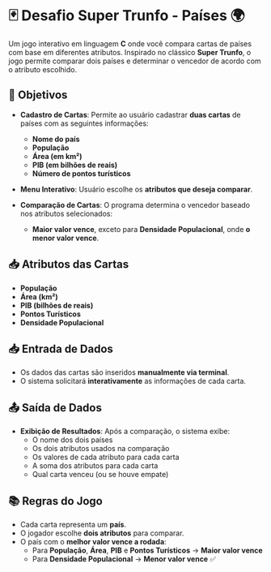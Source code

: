 # 🃏 Desafio Super Trunfo - Países 🌍

Um jogo interativo em linguagem **C** onde você compara cartas de países com base em diferentes atributos. Inspirado no clássico **Super Trunfo**, o jogo permite comparar dois países e determinar o vencedor de acordo com o atributo escolhido.

## 🚩 Objetivos

- **Cadastro de Cartas**: Permite ao usuário cadastrar **duas cartas** de países com as seguintes informações:
  - **Nome do país**
  - **População**
  - **Área (em km²)**
  - **PIB (em bilhões de reais)**
  - **Número de pontos turísticos**

- **Menu Interativo**: Usuário escolhe os **atributos que deseja comparar**.

- **Comparação de Cartas**: O programa determina o vencedor baseado nos atributos selecionados:
  - **Maior valor vence**, exceto para **Densidade Populacional**, onde **o menor valor vence**.

## 📥 Atributos das Cartas

- **População**
- **Área (km²)**
- **PIB (bilhões de reais)**
- **Pontos Turísticos**
- **Densidade Populacional**

## 📥 Entrada de Dados

- Os dados das cartas são inseridos **manualmente via terminal**.
- O sistema solicitará **interativamente** as informações de cada carta.

## 📤 Saída de Dados

- **Exibição de Resultados**: Após a comparação, o sistema exibe:
  - O nome dos dois países
  - Os dois atributos usados na comparação
  - Os valores de cada atributo para cada carta
  - A soma dos atributos para cada carta
  - Qual carta venceu (ou se houve empate)

## 📚 Regras do Jogo

- Cada carta representa um **país**.
- O jogador escolhe **dois atributos** para comparar.
- O país com o **melhor valor vence a rodada**:
  - Para **População**, **Área**, **PIB** e **Pontos Turísticos** → **Maior valor vence**
  - Para **Densidade Populacional** → **Menor valor vence** ✅
